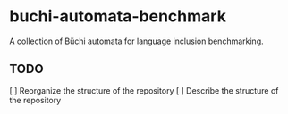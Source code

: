 # buchi-automata-benchmark

A collection of Büchi automata for language inclusion benchmarking.

## TODO

[ ] Reorganize the structure of the repository
[ ] Describe the structure of the repository